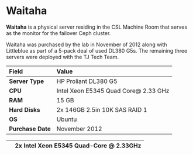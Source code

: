 # Waitaha

**Waitaha** is a physical server residing in the CSL Machine Room that serves as the monitor for the failover Ceph cluster.

Waitaha was purchased by the lab in November of 2012 along with Littleblue as part of a 5-pack deal of used DL380 G5s. The remaining three servers were deployed with the TJ Tech Team.

| **Field** | Value |
| :--- | :--- |
| **Server Type** | HP Proliant DL380 G5 |
| **CPU** | Intel Xeon E5345 Quad Core@ 2.33 GHz |
| **RAM** | 15 GB |
| **Hard Disks** | 2x 146GB 2.5in 10K SAS RAID 1 |
| **OS** | Ubuntu |
| **Purchase Date** | November 2012 |



|  | 2x Intel Xeon E5345 Quad-Core @ 2.33GHz |
| :--- | :--- |


